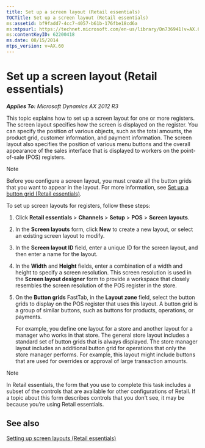 ```yaml
---
title: Set up a screen layout (Retail essentials)
TOCTitle: Set up a screen layout (Retail essentials)
ms:assetid: bf9fadd7-4cc7-4057-b61b-176fbe18cd6a
ms:mtpsurl: https://technet.microsoft.com/en-us/library/Dn736941(v=AX.60)
ms:contentKeyID: 62200418
ms.date: 08/15/2014
mtps_version: v=AX.60
---
```


# Set up a screen layout (Retail essentials) 


_**Applies To:** Microsoft Dynamics AX 2012 R3_

This topic explains how to set up a screen layout for one or more registers. The screen layout specifies how the screen is displayed on the register. You can specify the position of various objects, such as the total amounts, the product grid, customer information, and payment information. The screen layout also specifies the position of various menu buttons and the overall appearance of the sales interface that is displayed to workers on the point-of-sale (POS) registers.


> [!NOTE]
> <P>Before you configure a screen layout, you must create all the button grids that you want to appear in the layout. For more information, see <A href="set-up-a-button-grid-retail-essentials.md">Set up a button grid (Retail essentials)</A>.</P>



To set up screen layouts for registers, follow these steps:

1.  Click **Retail essentials** \> **Channels** \> **Setup** \> **POS** \> **Screen layouts**.

2.  In the **Screen layouts** form, click **New** to create a new layout, or select an existing screen layout to modify.

3.  In the **Screen layout ID** field, enter a unique ID for the screen layout, and then enter a name for the layout.

4.  In the **Width** and **Height** fields, enter a combination of a width and height to specify a screen resolution. This screen resolution is used in the **Screen layout designer** form to provide a workspace that closely resembles the screen resolution of the POS register in the store.

5.  On the **Button grids** FastTab, in the **Layout zone** field, select the button grids to display on the POS register that uses this layout. A button grid is a group of similar buttons, such as buttons for products, operations, or payments.
    
    For example, you define one layout for a store and another layout for a manager who works in that store. The general store layout includes a standard set of button grids that is always displayed. The store manager layout includes an additional button grid for operations that only the store manager performs. For example, this layout might include buttons that are used for overrides or approval of large transaction amounts.


> [!NOTE]
> <P>In Retail essentials, the form that you use to complete this task includes a subset of the controls that are available for other configurations of Retail. If a topic about this form describes controls that you don't see, it may be because you’re using Retail essentials.</P>



## See also

[Setting up screen layouts (Retail essentials)](setting-up-screen-layouts-retail-essentials.md)

  


